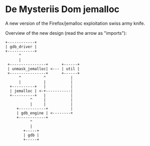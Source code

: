 De Mysteriis Dom jemalloc
=========================

A new version of the Firefox/jemalloc exploitation swiss army knife.

Overview of the new design (read the arrow as "imports"):

    +------------+
    | gdb_driver |
    +------------+
          ^
          |
     +----------------+      +------+
     | unmask_jemalloc| <--- | util |
     +----------------+      +------+
          ^          ^           |
          |          |           |
      +----------+   |           |
      | jemalloc | <-+-----------|
      +----------+   |           |
               ^     |           |
               |     |           |
         +------------+          |
         | gdb_engine | <--------+
         +------------+
               ^
               |
            +-----+
            | gdb |
            +-----+

